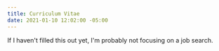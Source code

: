 ```yaml
---
title: Curriculum Vitae
date: 2021-01-10 12:02:00 -05:00
---
```


If I haven't filled this out yet, I'm probably not focusing on a job search.

